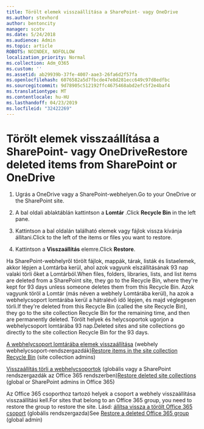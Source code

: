 ```yaml
---
title: Törölt elemek visszaállítása a SharePoint- vagy OneDrive
ms.author: stevhord
author: bentoncity
manager: scotv
ms.date: 5/24/2018
ms.audience: Admin
ms.topic: article
ROBOTS: NOINDEX, NOFOLLOW
localization_priority: Normal
ms.collection: Adm_O365
ms.custom: ''
ms.assetid: ab29939b-37fe-4007-aae3-26fa6d2f57fa
ms.openlocfilehash: 6076582a5d7fbcde47e8d281ecc649c97d8edfbc
ms.sourcegitcommit: 9d78905c512192ffc4675468abd2efc5f2e4baf4
ms.translationtype: MT
ms.contentlocale: hu-HU
ms.lasthandoff: 04/23/2019
ms.locfileid: "32422269"
---
```

# <a name="restore-deleted-items-from-sharepoint-or-onedrive"></a><span data-ttu-id="3eef6-102">Törölt elemek visszaállítása a SharePoint- vagy OneDrive</span><span class="sxs-lookup"><span data-stu-id="3eef6-102">Restore deleted items from SharePoint or OneDrive</span></span>

1. <span data-ttu-id="3eef6-103">Ugrás a OneDrive vagy a SharePoint-webhelyen.</span><span class="sxs-lookup"><span data-stu-id="3eef6-103">Go to your OneDrive or the SharePoint site.</span></span>
    
2. <span data-ttu-id="3eef6-104">A bal oldali ablaktáblán kattintson a **Lomtár** .</span><span class="sxs-lookup"><span data-stu-id="3eef6-104">Click **Recycle Bin** in the left pane.</span></span> 
    
3. <span data-ttu-id="3eef6-105">Kattintson a bal oldalán található elemek vagy fájlok vissza kívánja állítani.</span><span class="sxs-lookup"><span data-stu-id="3eef6-105">Click to the left of the items or files you want to restore.</span></span>
    
4. <span data-ttu-id="3eef6-106">Kattintson a **Visszaállítás** elemre.</span><span class="sxs-lookup"><span data-stu-id="3eef6-106">Click **Restore**.</span></span> 
    
<span data-ttu-id="3eef6-107">Ha SharePoint-webhelyről törölt fájlok, mappák, tárak, listák és listaelemek, akkor lépjen a Lomtárba kerül, ahol azok vagyunk elszállításának 93 nap valaki törli őket a Lomtárból.</span><span class="sxs-lookup"><span data-stu-id="3eef6-107">When files, folders, libraries, lists, and list items are deleted from a SharePoint site, they go to the Recycle Bin, where they're kept for 93 days unless someone deletes them from this Recycle Bin.</span></span> <span data-ttu-id="3eef6-108">Azok vagyunk töröl a Lomtár (más néven a webhely Lomtárába kerül), ha azok a webhelycsoport lomtárába kerül a hátralévő idő lépjen, és majd véglegesen törli.</span><span class="sxs-lookup"><span data-stu-id="3eef6-108">If they're deleted from this Recycle Bin (called the site Recycle Bin), they go to the site collection Recycle Bin for the remaining time, and then are permanently deleted.</span></span> <span data-ttu-id="3eef6-109">Törölt helyek és helycsoportok ugorjon a webhelycsoport lomtárába 93 nap.</span><span class="sxs-lookup"><span data-stu-id="3eef6-109">Deleted sites and site collections go directly to the site collection Recycle Bin for the 93 days.</span></span>
  
<span data-ttu-id="3eef6-110">[A webhelycsoport lomtárába elemek visszaállítása](https://go.microsoft.com/fwlink/?linkid=867800) (webhely webhelycsoport-rendszergazdák)</span><span class="sxs-lookup"><span data-stu-id="3eef6-110">[Restore items in the site collection Recycle Bin](https://go.microsoft.com/fwlink/?linkid=867800) (site collection admins)</span></span> 
  
<span data-ttu-id="3eef6-111">[Visszaállítás törli a webhelycsoportok](https://go.microsoft.com/fwlink/?linkid=867660) (globális vagy a SharePoint rendszergazdák az Office 365 rendszerben)</span><span class="sxs-lookup"><span data-stu-id="3eef6-111">[Restore deleted site collections](https://go.microsoft.com/fwlink/?linkid=867660) (global or SharePoint admins in Office 365)</span></span> 
  
<span data-ttu-id="3eef6-112">Az Office 365 csoporthoz tartozó helyek a csoport a webhely visszaállítása visszaállítási kell.</span><span class="sxs-lookup"><span data-stu-id="3eef6-112">For sites that belong to an Office 365 group, you need to restore the group to restore the site.</span></span> <span data-ttu-id="3eef6-113">Lásd: [állítsa vissza a törölt Office 365 csoport](https://go.microsoft.com/fwlink/?linkid=867802) (globális rendszergazda)</span><span class="sxs-lookup"><span data-stu-id="3eef6-113">See [Restore a deleted Office 365 group](https://go.microsoft.com/fwlink/?linkid=867802) (global admin)</span></span> 
  

